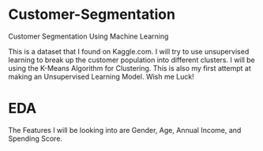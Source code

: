 # Customer-Segmentation
Customer Segmentation Using Machine Learning


This is a dataset that I found on Kaggle.com. I will try to use unsupervised learning to break up the customer population into different clusters. I will be using the K-Means Algorithm for Clustering. This is also my first attempt at making an Unsupervised Learning Model. Wish me Luck!

# EDA

The Features I will be looking into are Gender, Age, Annual Income, and Spending Score.